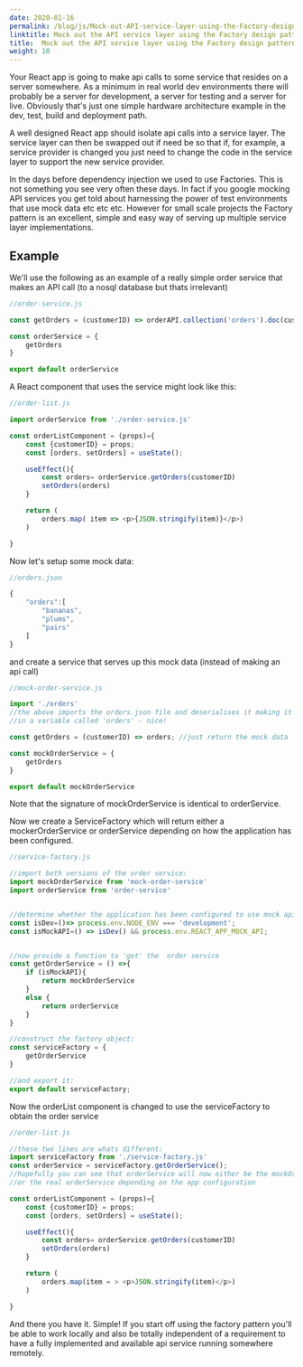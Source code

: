 ```yaml
---
date: 2020-01-16
permalink: /blog/js/Mock-out-API-service-layer-using-the-Factory-design-pattern
linktitle: Mock out the API service layer using the Factory design pattern 
title:  Mock out the API service layer using the Factory design pattern 
weight: 10
---
```


Your React app is going to make api calls to some service that resides on a server somewhere. As a  minimum in real world dev environments there will probably be a server for development, a server for testing and a server for live. Obviously that's just one simple hardware architecture example in the dev, test, build and deployment path.

A well designed React app should isolate api calls into a service layer. The service layer can then be swapped out if need be so that if, for example, a service provider is changed you just need to change the code in the service layer to support the new service provider. 

In the days before dependency injection we used to use Factories. This is not something you see very often these days. In fact if you google mocking API services you get told about harnessing the power of test environments that use mock data etc etc etc. However for small scale projects the Factory pattern is an excellent, simple and easy way of serving up multiple service layer implementations.

## Example
We'll use the following as an example of a really simple order service that makes an API call (to a nosql database but thats irrelevant)

```JavaScript
//order-service.js

const getOrders = (customerID) => orderAPI.collection('orders').doc(customerID).get();

const orderService = {
    getOrders
}

export default orderService
```

A React component that uses the service might look like this:

```JavaScript
//order-list.js

import orderService from './order-service.js'

const orderListComponent = (props)={
    const {customerID} = props;
    const [orders, setOrders] = useState();

    useEffect(){
        const orders= orderService.getOrders(customerID)
        setOrders(orders)
    }

    return (
        orders.map( item => <p>{JSON.stringify(item)}</p>)
    )

}
```
Now let's setup some mock data:

```JavaScript
//orders.json

{
    "orders":[
        "bananas",
        "plums",
        "pairs"
    ]
}
```

and create a service that serves up this mock data (instead of making an api call)

```JavaScript
//mock-order-service.js

import './orders' 
//the above imports the orders.json file and deserialises it making it available 
//in a variable called 'orders' - nice!

const getOrders = (customerID) => orders; //just return the mock data

const mockOrderService = {
    getOrders
}

export default mockOrderService
```

Note that the signature of mockOrderService is identical to orderService.

Now we create a ServiceFactory which will return either a mockerOrderService or  orderService depending on how the application has been configured. 


```JavaScript
//service-factory.js

//import both versions of the order service:
import mockOrderService from 'mock-order-service'
import orderService from 'order-service'


//determine whether the application has been configured to use mock api:
const isDev=()=> process.env.NODE_ENV === 'development';
const isMockAPI=() => isDev() && process.env.REACT_APP_MOCK_API;


//now provide a function to 'get' the  order service
const getOrderService = () =>{
    if (isMockAPI){
        return mockOrderService
    }
    else {
        return orderService
    }
}

//construct the factory object:
const serviceFactory = {
    getOrderService
}

//and export it:
export default serviceFactory;
```

Now the orderList component is changed to use the serviceFactory to obtain the order service

```JavaScript
//order-list.js

//these two lines are whats different:
import serviceFactory from './service-factory.js'
const orderService = serviceFactory.getOrderService();
//hopefully you can see that orderService will now either be the mockOrderService 
//or the real orderService depending on the app configuration

const orderListComponent = (props)={
    const {customerID} = props;
    const [orders, setOrders] = useState();

    useEffect(){
        const orders= orderService.getOrders(customerID)
        setOrders(orders)
    }

    return (
        orders.map(item = > <p>JSON.stringify(item)</p>)
    )

}
```

And there you have it. Simple! If you start off using the factory pattern you'll be able to work locally and also be totally independent of a requirement to have a fully implemented and available api service running somewhere remotely. 

